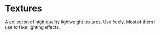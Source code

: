 # Textures

A collection of high-quality lightweight textures. Use freely.
Most of them I use to fake lighting effects.